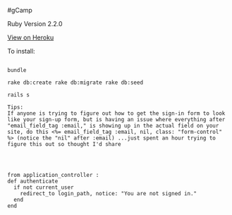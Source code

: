 #gCamp

Ruby Version 2.2.0

[View on Heroku](https://guarded-everglades-5530.herokuapp.com/)



To install:

```

bundle

rake db:create rake db:migrate rake db:seed

rails s

Tips:
If anyone is trying to figure out how to get the sign-in form to look like your sign-up form, but is having an issue where everything after "email_field_tag :email," is showing up in the actual field on your site, do this <%= email_field_tag :email, nil, class: "form-control" %> (notice the "nil" after :email) ...just spent an hour trying to figure this out so thought I'd share




from application_controller :
def authenticate
  if not current_user
    redirect_to login_path, notice: "You are not signed in."
  end
end

